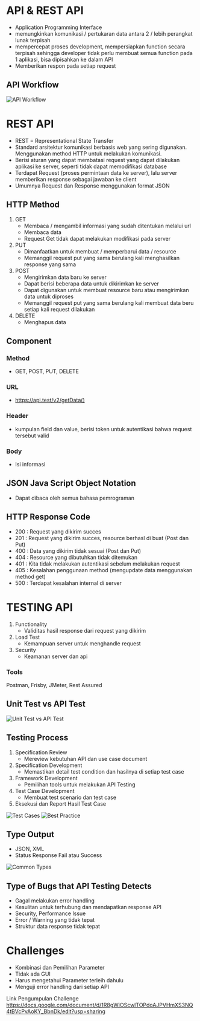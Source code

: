 # API & REST API

- Application Programming Interface
- memungkinkan komunikasi / pertukaran data antara 2 / lebih perangkat lunak terpisah
- mempercepat proses development, mempersiapkan function secara terpisah sehingga developer tidak perlu membuat semua function pada 1 aplikasi, bisa dipisahkan ke dalam API
- Memberikan respon pada setiap request

## API Workflow
![API Workflow](./screenshots/01APIWorkflow.png)

# REST API
- REST = Representational State Transfer
- Standard arsitektur komunikasi berbasis web yang sering digunakan. Menggunakan method HTTP untuk melakukan komunikasi.
- Berisi aturan yang dapat membatasi request yang dapat dilakukan aplikasi ke server, seperti tidak dapat memodifikasi database
- Terdapat Request (proses permintaan data ke server), lalu server memberikan response sebagai jawaban ke client
- Umumnya Request dan Response menggunakan format JSON

## HTTP Method
1. GET
    - Membaca / mengambil informasi yang sudah ditentukan melalui url
    - Membaca data
    - Request Get tidak dapat melakukan modifikasi pada server
2. PUT
    - Dimanfaatkan untuk membuat / memperbarui data / resource
    - Memanggil request put yang sama berulang kali menghasilkan response yang sama
3. POST
    - Mengirimkan data baru ke server
    - Dapat berisi beberapa data untuk dikirimkan ke server
    - Dapat digunakan untuk membuat resource baru atau mengirimkan data untuk diproses
    - Memanggil request put yang sama berulang kali membuat data beru setiap kali request dilakukan
4. DELETE
    - Menghapus data

## Component

### Method
- GET, POST, PUT, DELETE
### URL
- https://api.test/v2/getData()
### Header
- kumpulan field dan value, berisi token untuk autentikasi bahwa request tersebut valid
### Body
- Isi informasi

## JSON Java Script Object Notation
- Dapat dibaca oleh semua bahasa pemrograman

## HTTP Response Code
- 200 : Request yang dikirim succes
- 201 : Request yang dikirim succes, resource berhasl di buat (Post dan Put)
- 400 : Data yang dikirim tidak sesuai (Post dan Put)
- 404 : Resource yang dibutuhkan tidak ditemukan
- 401 : Kita tidak melakukan autentikasi sebelum melakukan request
- 405 : Kesalahan penggunaan method (mengupdate data menggunakan method get)
- 500 : Terdapat kesalahan internal di server

# TESTING API

1. Functionality
    - Validitas hasil response dari request yang dikirim
2. Load Test
    - Kemampuan server untuk menghandle request
3. Security
    - Keamanan server dan api

### Tools
Postman, Frisby, JMeter, Rest Assured

## Unit Test vs API Test
![Unit Test vs API Test](./screenshots/UnitVsAPITest.png)

## Testing Process
1. Specification Review
    - Mereview kebutuhan API dan use case document
2. Specification Development
    - Memastikan detail test condition dan hasilnya di setiap test case
3. Framework Development
    - Pemilihan tools untuk melakukan API Testing
4. Test Case Development
    - Membuat test scenario dan test case
5. Eksekusi dan Report Hasil Test Case

![Test Cases](./screenshots/TetCases.png)
![Best Practice](./screenshots/BestPractice.png)

## Type Output
- JSON, XML
- Status Response Fail atau Success

![Common Types](./screenshots/CommonTypes.png)

## Type of Bugs that API Testing Detects
- Gagal melakukan error handling
- Kesulitan untuk terhubung dan mendapatkan response API
- Security, Performance Issue
- Error / Warning yang tidak tepat
- Struktur data response tidak tepat

# Challenges
- Kombinasi dan Pemilihan Parameter
- Tidak ada GUI
- Harus mengetahui Parameter terleih dahulu
- Menguji error handling dari setiap API

Link Pengumpulan Challenge
https://docs.google.com/document/d/1R8gWiOScwlTOPdoAJPVHmXS3NQ4tBVcPvAoKY_BbnDk/edit?usp=sharing